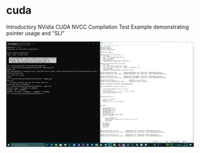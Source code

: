 # cuda
Introductory NVidia CUDA NVCC Compilation Test Example demonstrating pointer usage and "SLI"

![screenshot](/screenshot.png)